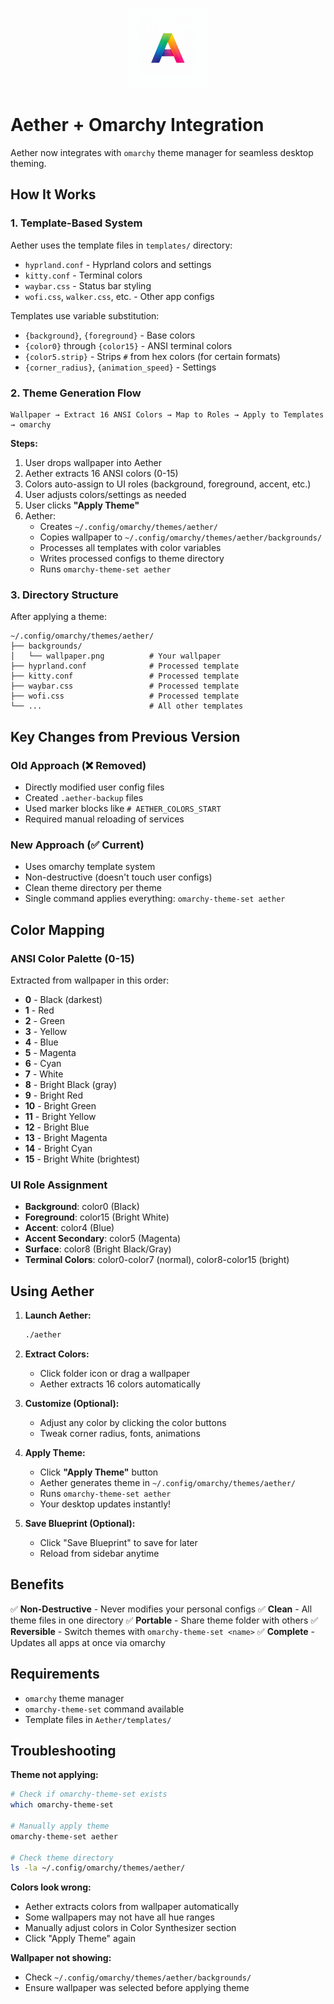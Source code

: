 <p align="center">
  <img src="icon.png" alt="Aether Icon" width="128" height="128">
</p>

# Aether + Omarchy Integration

Aether now integrates with `omarchy` theme manager for seamless desktop theming.

## How It Works

### 1. Template-Based System

Aether uses the template files in `templates/` directory:
- `hyprland.conf` - Hyprland colors and settings
- `kitty.conf` - Terminal colors
- `waybar.css` - Status bar styling
- `wofi.css`, `walker.css`, etc. - Other app configs

Templates use variable substitution:
- `{background}`, `{foreground}` - Base colors
- `{color0}` through `{color15}` - ANSI terminal colors
- `{color5.strip}` - Strips `#` from hex colors (for certain formats)
- `{corner_radius}`, `{animation_speed}` - Settings

### 2. Theme Generation Flow

```
Wallpaper → Extract 16 ANSI Colors → Map to Roles → Apply to Templates → omarchy
```

**Steps:**
1. User drops wallpaper into Aether
2. Aether extracts 16 ANSI colors (0-15)
3. Colors auto-assign to UI roles (background, foreground, accent, etc.)
4. User adjusts colors/settings as needed
5. User clicks **"Apply Theme"**
6. Aether:
   - Creates `~/.config/omarchy/themes/aether/`
   - Copies wallpaper to `~/.config/omarchy/themes/aether/backgrounds/`
   - Processes all templates with color variables
   - Writes processed configs to theme directory
   - Runs `omarchy-theme-set aether`

### 3. Directory Structure

After applying a theme:

```
~/.config/omarchy/themes/aether/
├── backgrounds/
│   └── wallpaper.png          # Your wallpaper
├── hyprland.conf              # Processed template
├── kitty.conf                 # Processed template
├── waybar.css                 # Processed template
├── wofi.css                   # Processed template
└── ...                        # All other templates
```

## Key Changes from Previous Version

### Old Approach (❌ Removed)
- Directly modified user config files
- Created `.aether-backup` files
- Used marker blocks like `# AETHER_COLORS_START`
- Required manual reloading of services

### New Approach (✅ Current)
- Uses omarchy template system
- Non-destructive (doesn't touch user configs)
- Clean theme directory per theme
- Single command applies everything: `omarchy-theme-set aether`

## Color Mapping

### ANSI Color Palette (0-15)
Extracted from wallpaper in this order:
- **0** - Black (darkest)
- **1** - Red
- **2** - Green
- **3** - Yellow
- **4** - Blue
- **5** - Magenta
- **6** - Cyan
- **7** - White
- **8** - Bright Black (gray)
- **9** - Bright Red
- **10** - Bright Green
- **11** - Bright Yellow
- **12** - Bright Blue
- **13** - Bright Magenta
- **14** - Bright Cyan
- **15** - Bright White (brightest)

### UI Role Assignment
- **Background**: color0 (Black)
- **Foreground**: color15 (Bright White)
- **Accent**: color4 (Blue)
- **Accent Secondary**: color5 (Magenta)
- **Surface**: color8 (Bright Black/Gray)
- **Terminal Colors**: color0-color7 (normal), color8-color15 (bright)

## Using Aether

1. **Launch Aether:**
   ```bash
   ./aether
   ```

2. **Extract Colors:**
   - Click folder icon or drag a wallpaper
   - Aether extracts 16 colors automatically

3. **Customize (Optional):**
   - Adjust any color by clicking the color buttons
   - Tweak corner radius, fonts, animations

4. **Apply Theme:**
   - Click **"Apply Theme"** button
   - Aether generates theme in `~/.config/omarchy/themes/aether/`
   - Runs `omarchy-theme-set aether`
   - Your desktop updates instantly!

5. **Save Blueprint (Optional):**
   - Click "Save Blueprint" to save for later
   - Reload from sidebar anytime

## Benefits

✅ **Non-Destructive** - Never modifies your personal configs
✅ **Clean** - All theme files in one directory
✅ **Portable** - Share theme folder with others
✅ **Reversible** - Switch themes with `omarchy-theme-set <name>`
✅ **Complete** - Updates all apps at once via omarchy

## Requirements

- `omarchy` theme manager
- `omarchy-theme-set` command available
- Template files in `Aether/templates/`

## Troubleshooting

**Theme not applying:**
```bash
# Check if omarchy-theme-set exists
which omarchy-theme-set

# Manually apply theme
omarchy-theme-set aether

# Check theme directory
ls -la ~/.config/omarchy/themes/aether/
```

**Colors look wrong:**
- Aether extracts colors from wallpaper automatically
- Some wallpapers may not have all hue ranges
- Manually adjust colors in Color Synthesizer section
- Click "Apply Theme" again

**Wallpaper not showing:**
- Check `~/.config/omarchy/themes/aether/backgrounds/`
- Ensure wallpaper was selected before applying theme
